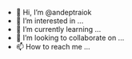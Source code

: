 - 👋 Hi, I’m @andeptraiok
- 👀 I’m interested in ...
- 🌱 I’m currently learning ...
- 💞️ I’m looking to collaborate on ...
- 📫 How to reach me ...

<!---
andeptraiok/andeptraiok is a ✨ special ✨ repository because its `README.md` (this file) appears on your GitHub profile.
You can click the Preview link to take a look at your changes.
--->
